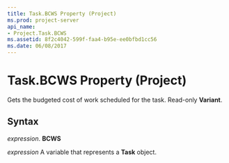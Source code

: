 ```yaml
---
title: Task.BCWS Property (Project)
ms.prod: project-server
api_name:
- Project.Task.BCWS
ms.assetid: 8f2c4042-599f-faa4-b95e-ee0bfbd1cc56
ms.date: 06/08/2017
---
```



# Task.BCWS Property (Project)

Gets the budgeted cost of work scheduled for the task. Read-only **Variant**.


## Syntax

 _expression_. **BCWS**

 _expression_ A variable that represents a **Task** object.


